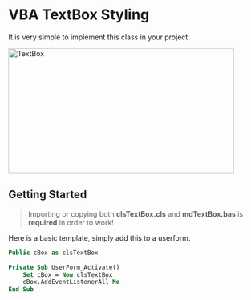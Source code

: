 # VBA TextBox Styling

It is very simple to implement this class in your project

<a href="https://tukeya.herokuapp.com" target="_blank"><img src="https://miro.medium.com/max/700/0*KvBjxdkU_J5IXgXI" alt="TextBox" style="height: 250px !important;width: 450px !important;" ></a>

## Getting Started
> Importing or copying both **clsTextBox.cls** and **mdTextBox.bas** is **required** in order to work!

Here is a basic template, simply add this to a userform.

```vb
Public cBox as clsTextBox

Private Sub UserForm_Activate()
    Set cBox = New clsTextBox
    cBox.AddEventListenerAll Me
End Sub
```


